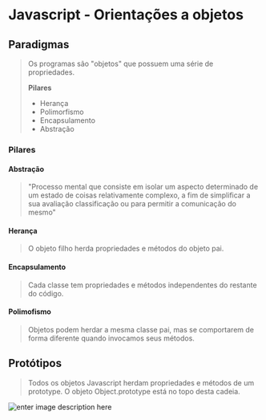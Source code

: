 ﻿# Javascript - Orientações a objetos

## Paradigmas

> Os programas são "objetos" que possuem uma série de propriedades.
> 
> **Pilares**
> - Herança
> - Polimorfismo
> - Encapsulamento
> - Abstração

### Pilares

#### Abstração

> "Processo mental que consiste em isolar um aspecto determinado de um estado de coisas relativamente complexo, a fim de simplificar a sua avaliação classificação ou para permitir a comunicação do mesmo"

#### Herança

> O objeto filho herda propriedades e métodos do objeto pai.

#### Encapsulamento

> Cada classe tem propriedades e métodos independentes do restante do código.

#### Polimofismo

> Objetos podem herdar a mesma classe pai, mas se comportarem de forma diferente quando invocamos seus métodos.

## Protótipos

> Todos os objetos Javascript herdam propriedades e métodos de um prototype. O objeto Object.prototype está no topo desta cadeia.

![enter image description here](\img\javascript.png)


